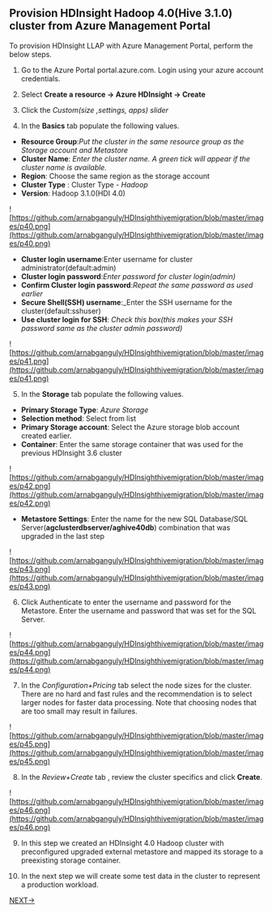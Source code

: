 ## Provision HDInsight Hadoop 4.0(Hive 3.1.0) cluster from Azure Management Portal

To provision HDInsight LLAP with Azure Management Portal, perform the below steps.

1.  Go to the Azure Portal portal.azure.com. Login using your azure account credentials.
    
2.  Select  **Create a resource -> Azure HDInsight -> Create**
    
3.  Click the  _Custom(size ,settings, apps) slider_
    
4.  In the  **Basics**  tab populate the following values.
    
-   **Resource Group**:_Put the cluster in the same resource group as the Storage account and Metastore_
-   **Cluster Name**:  _Enter the cluster name. A green tick will appear if the cluster name is available._
- **Region**: Choose the same region as the storage account
-   **Cluster Type**  : Cluster Type -  _Hadoop_
-  **Version**: Hadoop 3.1.0(HDI 4.0)

![https://github.com/arnabganguly/HDInsighthivemigration/blob/master/images/p40.png](https://github.com/arnabganguly/HDInsighthivemigration/blob/master/images/p40.png)

-   **Cluster login username**:Enter username for cluster administrator(default:admin)
-   **Cluster login password**:_Enter password for cluster login(admin)_
-   **Confirm Cluster login password**:_Repeat the same password as used earlier_
- **Secure Shell(SSH) username**:_Enter the SSH username for the cluster(default:sshuser)
- **Use cluster login for SSH**: *Check this box(this makes your SSH password same as the cluster admin password)*

![https://github.com/arnabganguly/HDInsighthivemigration/blob/master/images/p41.png](https://github.com/arnabganguly/HDInsighthivemigration/blob/master/images/p41.png)

5. In the  **Storage**  tab populate the following values.

-   **Primary Storage Type**:  _Azure Storage_
- **Selection method**: Select from list
-   **Primary Storage account**: Select the Azure storage blob account created earlier.
- **Container**: Enter the same storage container that was used for the previous HDInsight 3.6 cluster

![https://github.com/arnabganguly/HDInsighthivemigration/blob/master/images/p42.png](https://github.com/arnabganguly/HDInsighthivemigration/blob/master/images/p42.png)

- **Metastore Settings**: Enter the name for the new SQL Database/SQL Server(**agclusterdbserver/aghive40db**) combination that was upgraded in the last step 

![https://github.com/arnabganguly/HDInsighthivemigration/blob/master/images/p43.png](https://github.com/arnabganguly/HDInsighthivemigration/blob/master/images/p43.png)


6. Click Authenticate to enter the username and password for the Metastore. Enter the username and password that was set for the SQL Server. 

![https://github.com/arnabganguly/HDInsighthivemigration/blob/master/images/p44.png](https://github.com/arnabganguly/HDInsighthivemigration/blob/master/images/p44.png)

 7. In the *Configuration+Pricing* tab select the node sizes for the cluster. There are no hard and fast rules and the recommendation is to select larger nodes for faster data processing. Note that choosing nodes that are too small may result in failures. 

![https://github.com/arnabganguly/HDInsighthivemigration/blob/master/images/p45.png](https://github.com/arnabganguly/HDInsighthivemigration/blob/master/images/p45.png)

8. In the *Review+Create* tab , review the cluster specifics and click **Create**.

![https://github.com/arnabganguly/HDInsighthivemigration/blob/master/images/p46.png](https://github.com/arnabganguly/HDInsighthivemigration/blob/master/images/p46.png) 

9. In this step we created an HDInsight 4.0 Hadoop cluster with preconfigured upgraded external metastore and mapped its storage to a preexisting storage container. 
 
10. In the next step we will create some test data in the cluster to represent a production workload. 

[NEXT->](https://github.com/arnabganguly/HDInsighthivemigration/blob/master/CreateTestData.md)



<!--stackedit_data:
eyJoaXN0b3J5IjpbLTY2NTM5NTYyMV19
-->